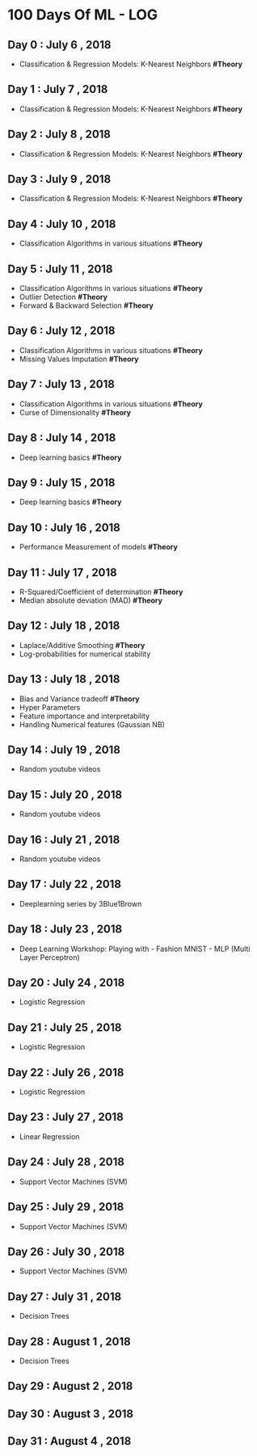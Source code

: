 # 100 Days Of ML - LOG

## Day 0 : July 6 , 2018
- Classification & Regression Models: K-Nearest Neighbors **#Theory** 

## Day 1 : July 7 , 2018
- Classification & Regression Models: K-Nearest Neighbors **#Theory** 

## Day 2 : July 8 , 2018
- Classification & Regression Models: K-Nearest Neighbors **#Theory** 

## Day 3 : July 9 , 2018
- Classification & Regression Models: K-Nearest Neighbors **#Theory** 

## Day 4 : July 10 , 2018
- Classification Algorithms in various situations **#Theory** 

## Day 5 : July 11 , 2018
- Classification Algorithms in various situations **#Theory** 
- Outlier Detection **#Theory**
- Forward & Backward Selection **#Theory**

## Day 6 : July 12 , 2018
- Classification Algorithms in various situations **#Theory** 
- Missing Values Imputation **#Theory**

## Day 7 : July 13 , 2018
- Classification Algorithms in various situations **#Theory** 
- Curse of Dimensionality **#Theory**

## Day 8 : July 14 , 2018
- Deep learning basics **#Theory**

## Day 9 : July 15 , 2018
- Deep learning basics **#Theory**

## Day 10 : July 16 , 2018
- Performance Measurement of models **#Theory**

## Day 11 : July 17 , 2018
- R-Squared/Coefficient of determination **#Theory**
- Median absolute deviation (MAD)  **#Theory**

## Day 12 : July 18 , 2018
- Laplace/Additive Smoothing  **#Theory**
- Log-probabilities for numerical stability

## Day 13 : July 18 , 2018
- Bias and Variance tradeoff **#Theory**
- Hyper Parameters
- Feature importance and interpretability
- Handling Numerical features (Gaussian NB)

## Day 14 : July 19 , 2018
- Random youtube videos 

## Day 15 : July 20 , 2018
- Random youtube videos 

## Day 16 : July 21 , 2018
- Random youtube videos 

## Day 17 : July 22 , 2018
- Deeplearning series by 3Blue1Brown

## Day 18 : July 23 , 2018
- Deep Learning Workshop: Playing with - Fashion MNIST - MLP (Multi Layer Perceptron)

## Day 20 : July 24 , 2018
- Logistic Regression

## Day 21 : July 25 , 2018
- Logistic Regression

## Day 22 : July 26 , 2018
- Logistic Regression

## Day 23 : July 27 , 2018
- Linear Regression

## Day 24 : July 28 , 2018
- Support Vector Machines (SVM)

## Day 25 : July 29 , 2018
- Support Vector Machines (SVM)

## Day 26 : July 30 , 2018
- Support Vector Machines (SVM)

## Day 27 : July 31 , 2018
- Decision Trees

## Day 28 : August 1 , 2018
- Decision Trees

## Day 29 : August 2 , 2018

## Day 30 : August 3 , 2018

## Day 31 : August 4 , 2018